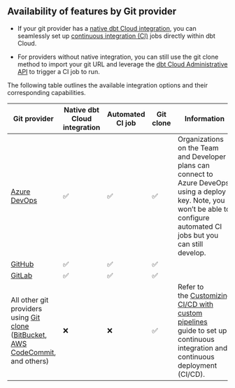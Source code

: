## Availability of features by Git provider

- If your git provider has a [native dbt Cloud integration](/docs/cloud/git/git-configuration-in-dbt-cloud), you can seamlessly set up [continuous integration (CI)](/docs/deploy/ci-jobs) jobs directly within dbt Cloud. 

- For providers without native integration, you can still use the git clone method to import your git URL and leverage the [dbt Cloud Administrative API](/docs/dbt-cloud-apis/admin-cloud-api) to trigger a CI job to run.

The following table outlines the available integration options and their corresponding capabilities.

| **Git provider** | **Native dbt Cloud integration** | **Automated CI job**|**Git clone**| **Information**|
| -----------------| ---------------------------------| -------------------------------------------|-----------------------|---------|
|[Azure DevOps](/docs/cloud/git/setup-azure)<br /> <Lifecycle status="enterprise" />|  ✅|  ✅ |  ✅  | Organizations on the Team  and Developer plans can connect to Azure DeveOps using a deploy key. Note, you won’t be able to configure automated CI jobs but you can still develop.|
|[GitHub](/docs/cloud/git/connect-github)<br /> <Lifecycle status="developer,team,enterprise" /> | ✅ | ✅ |  ✅         |                                  
|[GitLab](/docs/cloud/git/connect-gitlab)<br /> <Lifecycle status="developer,team,enterprise" /> | ✅ | ✅ |  ✅         |
|All other git providers using [Git clone](/docs/cloud/git/import-a-project-by-git-url) ([BitBucket](/docs/cloud/git/import-a-project-by-git-url#bitbucket), [AWS CodeCommit](/docs/cloud/git/import-a-project-by-git-url#aws-codecommit), and others)| ❌    | ❌    | ✅   | Refer to the [Customizing CI/CD with custom pipelines](/guides/custom-cicd-pipelines?step=1) guide to set up continuous integration and continuous deployment (CI/CD).|

